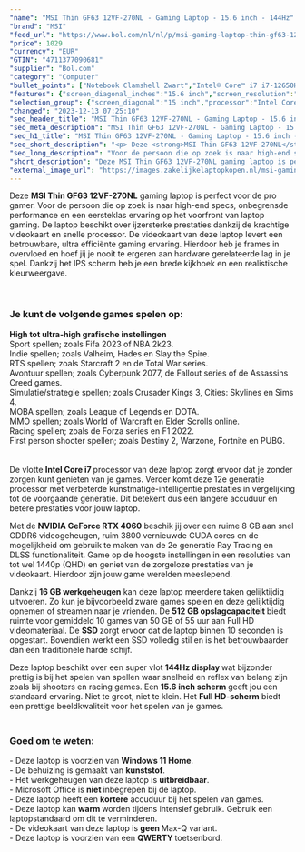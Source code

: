 ```yaml
---
"name": "MSI Thin GF63 12VF-270NL - Gaming Laptop - 15.6 inch - 144Hz"
"brand": "MSI"
"feed_url": "https://www.bol.com/nl/nl/p/msi-gaming-laptop-thin-gf63-12vf-270nl/9300000145729468"
"price": 1029
"currency": "EUR"
"GTIN": "4711377090681"
"supplier": "Bol.com"
"category": "Computer"
"bullet_points": ["Notebook Clamshell Zwart","Intel® Core™ i7 i7-12650H","39,6 cm (15.6\") Full HD 1920 x 1080 Pixels","16 GB DDR4-SDRAM 3200 MHz 2 x 8 GB","512 GB SSD","NVIDIA GeForce RTX 4060 8 GB Intel® UHD Graphics","Wi-Fi 6 (802.11ax) Ethernet LAN 10,100,1000 Mbit/s Bluetooth 5.2","51 Wh 120 W","Windows 11"]
"features": {"screen_diagonal_inches":"15.6 inch","screen_resolution":"1920 x 1080 Pixels","processor_family":"Intel® Core™ i7","memory_size":"16 GB","memory_type":"DDR4-SDRAM","total_storage_space":"512 GB","graphics_card":"NVIDIA GeForce RTX 4060","graphics_memory_size":"8 GB","operating_system":"Windows 11","battery_capacity":"51 Wh","width":"359 mm","depth":"254 mm","height":"21,7 mm","weight":"1,86 kg","purpose_laptop":"Gaming"}
"selection_group": {"screen_diagonal":"15 inch","processor":"Intel Core i7","changed_price_past_3_days":false,"product_family":"Gaming"}
"changed": "2023-12-13 07:25:10"
"seo_header_title": "MSI Thin GF63 12VF-270NL - Gaming Laptop - 15.6 inch - 144Hz"
"seo_meta_description": "MSI Thin GF63 12VF-270NL - Gaming Laptop - 15.6 inch - 144Hz"
"seo_h1_title": "MSI Thin GF63 12VF-270NL - Gaming Laptop - 15.6 inch - 144Hz"
"seo_short_description": "<p> Deze <strong>MSI Thin GF63 12VF-270NL</strong> gaming laptop is perfect voor de pro gamer."
"seo_long_description": "Voor de persoon die op zoek is naar high-end specs, onbegrensde performance en een eersteklas ervaring op het voorfront van laptop gaming. De laptop beschikt over ijzersterke prestaties dankzij de krachtige videokaart en snelle processor. De videokaart van deze laptop levert een betrouwbare, ultra efficiënte gaming ervaring. Hierdoor heb je frames in overvloed en hoef jij je nooit te ergeren aan hardware gerelateerde lag in je spel. Dankzij het IPS scherm heb je een brede kijkhoek en een realistische kleurweergave.  </p> <p> <br /> </p> <h3>Je kunt de volgende games spelen op:</h3> <p> </p> <p> <b>High tot ultra-high grafische instellingen</b><br /> Sport spellen; zoals Fifa 2023 of NBA 2k23. <br /> Indie spellen; zoals Valheim, Hades en Slay the Spire. <br /> RTS spellen; zoals Starcraft 2 en de Total War series. <br /> Avontuur spellen; zoals Cyberpunk 2077, de Fallout series of de Assassins Creed games. <br /> Simulatie/strategie spellen; zoals Crusader Kings 3, Cities: Skylines en Sims 4. <br /> MOBA spellen; zoals League of Legends en DOTA. <br /> MMO spellen; zoals World of Warcraft en Elder Scrolls online. <br /> Racing spellen; zoals de Forza series en F1 2022. <br /> First person shooter spellen; zoals Destiny 2, Warzone, Fortnite en PUBG. <br /> <br /> <br />De vlotte <strong>Intel Core i7 </strong>processor van deze laptop zorgt ervoor dat je zonder zorgen kunt genieten van je games. Verder komt deze 12e generatie processor met verbeterde kunstmatige-intelligentie prestaties in vergelijking tot de voorgaande generatie. Dit betekent dus een langere accuduur en betere prestaties voor jouw laptop. </p> <p> Met de <strong>NVIDIA GeForce RTX 4060</strong> beschik jij over een ruime 8 GB aan snel GDDR6 videogeheugen, ruim 3800 vernieuwde CUDA cores en de mogelijkheid om gebruik te maken van de 2e generatie Ray Tracing en DLSS functionaliteit. Game op de hoogste instellingen in een resoluties van tot wel 1440p (QHD) en geniet van de zorgeloze prestaties van je videokaart. Hierdoor zijn jouw game werelden meeslepend. </p> <p> Dankzij <strong>16 GB werkgeheugen</strong> kan deze laptop meerdere taken gelijktijdig uitvoeren. Zo kun je bijvoorbeeld zware games spelen en deze gelijktijdig opnemen of streamen naar je vrienden. De <strong>512 GB opslagcapaciteit </strong>biedt ruimte voor gemiddeld 10 games van 50 GB of 55 uur aan Full HD videomateriaal. De <strong>SSD </strong>zorgt ervoor dat de laptop binnen 10 seconden is opgestart. Bovendien werkt een SSD volledig stil en is het betrouwbaarder dan een traditionele harde schijf. </p> <p> Deze laptop beschikt over een super vlot <strong>144Hz display </strong>wat bijzonder prettig is bij het spelen van spellen waar snelheid en reflex van belang zijn zoals bij shooters en racing games. Een <strong>15. 6 inch scherm </strong>geeft jou een standaard ervaring. Niet te groot, niet te klein. Het <strong>Full HD-scherm</strong> biedt een prettige beeldkwaliteit voor het spelen van je games. </p> <h3><br />Goed om te weten: </h3> <p> - Deze laptop is voorzien van <strong>Windows 11 Home</strong>. <br />- De behuizing is gemaakt van <strong>kunststof</strong>. <br />- Het werkgeheugen van deze laptop is <strong>uitbreidbaar</strong>. <br />- Microsoft Office is <strong>niet </strong>inbegrepen bij de laptop. <br />- Deze laptop heeft een <strong>kortere</strong> accuduur bij het spelen van games. <br />- Deze laptop kan <strong>warm </strong>worden tijdens intensief gebruik. Gebruik een laptopstandaard om dit te verminderen. <br />- De videokaart van deze laptop is <strong>geen </strong>Max-Q variant. <br />- Deze laptop is voorzien van een <strong>QWERTY </strong>toetsenbord.  </p> <p>  </p>"
"short_description": "Deze MSI Thin GF63 12VF-270NL gaming laptop is perfect voor de pro gamer. Voor de persoon die op zoek is naar high-end specs, onbegrensde performance en een eersteklas ervaring op het voorfront van laptop gaming. De laptop beschikt over ijzersterke prestaties dankzij de krachtige videokaart en snelle processor. De videokaart van deze laptop levert een betrouwbare, ultra efficiënte gaming ervaring. Hierdoor heb je frames in overvloed en hoef jij je nooit te ergeren aan hardware gerelateerde lag in je spel. Dankzij het IPS scherm heb je een brede kijkhoek en een realistische kleurweergave. Je kunt de volgende games spelen op: High tot ultra-high grafische instellingen Sport spellen; zoals Fifa 2023 of NBA 2k23. Indie spellen; zoals Valheim, Hades en Slay the Spire. RTS spellen; zoals Starcraft 2 en de Total War series. Avontuur spellen; zoals Cyberpunk 2077, de Fallout series of de Assassins Creed games. Simulatie/strategie spellen; zoals Crusader Kings 3, Cities: Skylines en Sims 4. MOBA spellen; zoals League of Legends en DOTA. MMO spellen; zoals World of Warcraft en Elder Scrolls online. Racing spellen; zoals de Forza series en F1 2022. First person shooter spellen; zoals Destiny 2, Warzone, Fortnite en PUBG. De vlotte Intel Core i7 processor van deze laptop zorgt ervoor dat je zonder zorgen kunt genieten van je games. Verder komt deze 12e generatie processor met verbeterde kunstmatige-intelligentie prestaties in vergelijking tot de voorgaande generatie. Dit betekent dus een langere accuduur en betere prestaties voor jouw laptop. Met de NVIDIA GeForce RTX 4060 beschik jij over een ruime 8 GB aan snel GDDR6 videogeheugen, ruim 3800 vernieuwde CUDA cores en de mogelijkheid om gebruik te maken van de 2e generatie Ray Tracing en DLSS functionaliteit. Game op de hoogste instellingen in een resoluties van tot wel 1440p (QHD) en geniet van de zorgeloze prestaties van je videokaart. Hierdoor zijn jouw game werelden meeslepend. Dankzij 16 GB werkgeheugen kan deze laptop meerdere taken gelijktijdig uitvoeren. Zo kun je bijvoorbeeld zware games spelen en deze gelijktijdig opnemen of streamen naar je vrienden. De 512 GB opslagcapaciteit biedt ruimte voor gemiddeld 10 games van 50 GB of 55 uur aan Full HD videomateriaal. De SSD zorgt ervoor dat de laptop binnen 10 seconden is opgestart. Bovendien werkt een SSD volledig stil en is het betrouwbaarder dan een traditionele harde schijf. Deze laptop beschikt over een super vlot 144Hz display wat bijzonder prettig is bij het spelen van spellen waar snelheid en reflex van belang zijn zoals bij shooters en racing games. Een 15.6 inch scherm geeft jou een standaard ervaring. Niet te groot, niet te klein. Het Full HD-scherm biedt een prettige beeldkwaliteit voor het spelen van je games. Goed om te weten: - Deze laptop is voorzien van Windows 11 Home. - De behuizing is gemaakt van kunststof. - Het werkgeheugen van deze laptop is uitbreidbaar. - Microsoft Office is niet inbegrepen bij de laptop. - Deze laptop heeft een kortere accuduur bij het spelen van games. - Deze laptop kan warm worden tijdens intensief gebruik. Gebruik een laptopstandaard om dit te verminderen. - De videokaart van deze laptop is geen Max-Q variant. - Deze laptop is voorzien van een QWERTY toetsenbord."
"external_image_url": "https://images.zakelijkelaptopkopen.nl/msi-gaming-laptop-thin-gf63-12vf-270nl.webp"
---
```


<p> Deze <strong>MSI Thin GF63 12VF-270NL</strong> gaming laptop is perfect voor de pro gamer. Voor de persoon die op zoek is naar high-end specs, onbegrensde performance en een eersteklas ervaring op het voorfront van laptop gaming. De laptop beschikt over ijzersterke prestaties dankzij de krachtige videokaart en snelle processor. De videokaart van deze laptop levert een betrouwbare, ultra efficiënte gaming ervaring. Hierdoor heb je frames in overvloed en hoef jij je nooit te ergeren aan hardware gerelateerde lag in je spel. Dankzij het IPS scherm heb je een brede kijkhoek en een realistische kleurweergave.  </p> <p> <br /> </p> <h3>Je kunt de volgende games spelen op:</h3> <p>  </p> <p> <b>High tot ultra-high grafische instellingen</b><br /> Sport spellen; zoals Fifa 2023 of NBA 2k23. <br /> Indie spellen; zoals Valheim, Hades en Slay the Spire.<br /> RTS spellen; zoals Starcraft 2 en de Total War series.<br /> Avontuur spellen; zoals Cyberpunk 2077, de Fallout series of de Assassins Creed games.<br /> Simulatie/strategie spellen; zoals Crusader Kings 3, Cities: Skylines en Sims 4.<br /> MOBA spellen; zoals League of Legends en DOTA.<br /> MMO spellen; zoals World of Warcraft en Elder Scrolls online.<br /> Racing spellen; zoals de Forza series en F1 2022. <br /> First person shooter spellen; zoals Destiny 2, Warzone, Fortnite en PUBG.<br /> <br /> <br />De vlotte <strong>Intel Core i7 </strong>processor van deze laptop zorgt ervoor dat je zonder zorgen kunt genieten van je games. Verder komt deze 12e generatie processor met verbeterde kunstmatige-intelligentie prestaties in vergelijking tot de voorgaande generatie. Dit betekent dus een langere accuduur en betere prestaties voor jouw laptop. </p> <p> Met de <strong>NVIDIA GeForce RTX 4060</strong> beschik jij over een ruime 8 GB aan snel GDDR6 videogeheugen, ruim 3800 vernieuwde CUDA cores en de mogelijkheid om gebruik te maken van de 2e generatie Ray Tracing en DLSS functionaliteit. Game op de hoogste instellingen in een resoluties van tot wel 1440p (QHD) en geniet van de zorgeloze prestaties van je videokaart. Hierdoor zijn jouw game werelden meeslepend. </p> <p> Dankzij <strong>16 GB werkgeheugen</strong> kan deze laptop meerdere taken gelijktijdig uitvoeren. Zo kun je bijvoorbeeld zware games spelen en deze gelijktijdig opnemen of streamen naar je vrienden. De <strong>512 GB opslagcapaciteit </strong>biedt ruimte voor gemiddeld 10 games van 50 GB of 55 uur aan Full HD videomateriaal. De <strong>SSD </strong>zorgt ervoor dat de laptop binnen 10 seconden is opgestart. Bovendien werkt een SSD volledig stil en is het betrouwbaarder dan een traditionele harde schijf. </p> <p> Deze laptop beschikt over een super vlot <strong>144Hz display </strong>wat bijzonder prettig is bij het spelen van spellen waar snelheid en reflex van belang zijn zoals bij shooters en racing games. Een <strong>15.6 inch scherm </strong>geeft jou een standaard ervaring. Niet te groot, niet te klein. Het <strong>Full HD-scherm</strong> biedt een prettige beeldkwaliteit voor het spelen van je games. </p> <h3><br />Goed om te weten: </h3> <p> - Deze laptop is voorzien van <strong>Windows 11 Home</strong>. <br />- De behuizing is gemaakt van <strong>kunststof</strong>. <br />- Het werkgeheugen van deze laptop is <strong>uitbreidbaar</strong>. <br />- Microsoft Office is <strong>niet </strong>inbegrepen bij de laptop. <br />- Deze laptop heeft een <strong>kortere</strong> accuduur bij het spelen van games. <br />- Deze laptop kan <strong>warm </strong>worden tijdens intensief gebruik. Gebruik een laptopstandaard om dit te verminderen. <br />- De videokaart van deze laptop is <strong>geen </strong>Max-Q variant. <br />- Deze laptop is voorzien van een <strong>QWERTY </strong>toetsenbord.  </p> <p>   </p>